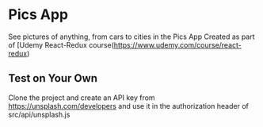 # Pics App

See pictures of anything, from cars to cities in the Pics App
Created as part of [Udemy React-Redux course(https://www.udemy.com/course/react-redux)

## Test on Your Own

Clone the project and create an API key from https://unsplash.com/developers and use it in the authorization header of src/api/unsplash.js
